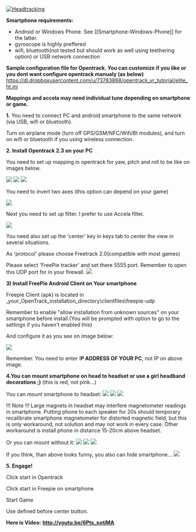 [![Headtracking](https://dl.dropboxusercontent.com/u/73783868/opentrack_vr_tutorial/ht_ico.jpg)](http://youtu.be/6Pts_sotjMA)

**Smartphone requirements:**
- Android or Windows Phone. See [[Smartphone-Windows-Phone]] for the latter.
- gyroscope is highly preffered
- wifi, bluetooth(not tested but should work as well using teethering option) or USB network connection

**Sample configuration file for Opentrack. You can customize if you like or you dont want configure opentrack manualy (as below)**
https://dl.dropboxusercontent.com/u/73783868/opentrack_vr_tutorial/elite_ht.ini

**Mappings and accela may need individual tune depending on smartphone or game.**

**1.**
You need to connect PC and android smartphone to the same network (via USB,  wifi or bluetooth).

Turn on airplane mode (turn off GPS/GSM/NFC/Wifi/Bt modules), and turn on wifi or bluetooth if you using wireless connection.  

**2. Install Opentrack 2.3 on your PC**

You need to set up mapping in opentrack for yaw, pitch and roll to be like on images below.

![](https://dl.dropboxusercontent.com/u/73783868/opentrack_vr_tutorial/ht_yaw.JPG)
![](https://dl.dropboxusercontent.com/u/73783868/opentrack_vr_tutorial/ht_pitch.JPG)
![](https://dl.dropboxusercontent.com/u/73783868/opentrack_vr_tutorial/ht_roll.JPG)

You need to invert two axes (this option can depend on your game)

![](http://i.imgur.com/FvYCwFF.jpg)

Next you need to set up filter. I prefer to use Accela filter. 

![](https://dl.dropboxusercontent.com/u/73783868/opentrack_vr_tutorial/accela.JPG)

You need also set up the 'center' key in keys tab to center the view in several situations.

As 'protocol' please choose Freetrack 2.0(compatible with most games)

Please select 'FreePie tracker' and set there 5555 port. Remember to open this UDP port for in your firewall.
![](http://i.imgur.com/fyh8KWT.jpg)

**3) Install FreePie Android Client on Your smartphone**

Freepie Client (apk) is located in _your_OpenTrack_installation_directory\clientfiles\freepie-udp

Remember to enable "allow installation from unknown sources" on your smartphone before install.(You will be prompted with option to go to the settings if you haven't enabled this)

And configure it as you see on image below:

![](https://dl.dropboxusercontent.com/u/73783868/freepie/4.png)

Remember. You need to enter I**P ADDRESS OF YOUR PC**, not IP on above image.

**4.You can mount smartphone on head to headset or use a girl headband decorations ;)** (this is red, not pink...)

You can mount smartphone to headset:
![](https://dl.dropboxusercontent.com/u/73783868/opentrack_vr_tutorial/headset.jpg)
![](https://dl.dropboxusercontent.com/u/73783868/opentrack_vr_tutorial/headset2.jpg)
![](https://dl.dropboxusercontent.com/u/73783868/opentrack_vr_tutorial/headset3.jpg)

!!! Note !!!
Large magnets in headset may interfere magnetometer readings in smartphone.
Putting phone to each speaker for 20s should temporary recalibrate smartphone magnetometer for distorted magnetic field, but this is only workaround, not solution and may not work in every case.
Other workaround is install phone in distance 15-20cm above headset.

Or you can mount without it:
![](https://dl.dropboxusercontent.com/u/73783868/opentrack_vr_tutorial/opaska.jpg)
![](https://dl.dropboxusercontent.com/u/73783868/opentrack_vr_tutorial/opaska2.jpg)
![](https://dl.dropboxusercontent.com/u/73783868/opentrack_vr_tutorial/opaska3.jpg)

If you think, than above looks funny, you also can hide smartphone...
![](https://dl.dropboxusercontent.com/u/73783868/opentrack_vr_tutorial/opaska4.jpg)

**5. Engage!**

Click start in Opentrack

Click start in Freepie on smartphone

Start Game

Use defined before center button.

**Here is Video:**
**http://youtu.be/6Pts_sotjMA**
